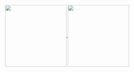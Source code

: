 
<a href="https://github.com/gowthamk17/">
  <img height=200 align="center" src="https://github-readme-stats.vercel.app/api?username=gowthamk17&theme=algolia&show_icons=true&hide=issues,contribs" />
</a>
<a href="https://github.com/gowthamk17/">
  <img height=200 align="center" src="https://github-readme-stats.vercel.app/api/top-langs/?username=gowthamk17&theme=algolia&layout=compact&hide=html,css" />
</a>
